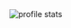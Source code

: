 <img src="https://github-readme-stats.vercel.app/api?username=MikhailDeriabin&show_icons=true&show=reviews&theme=merko&rank_icon=default" alt="profile stats" />
